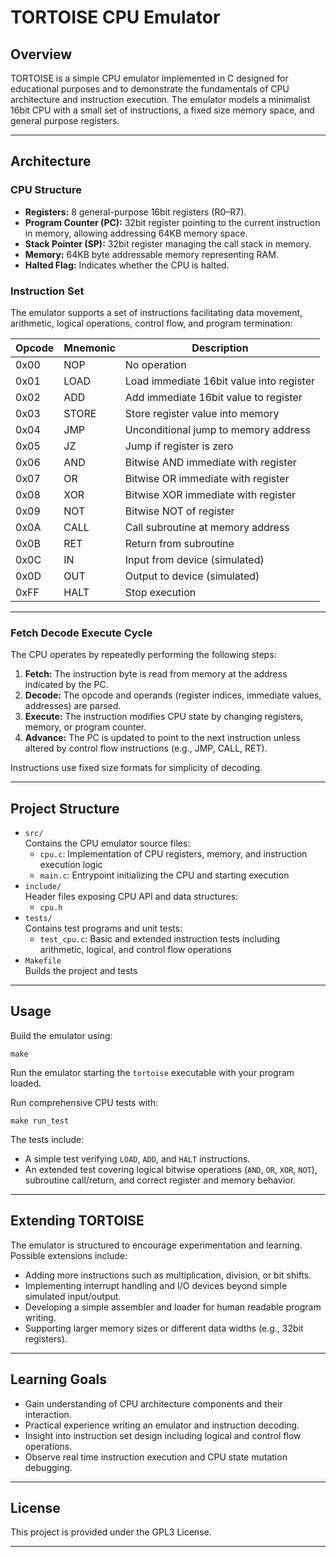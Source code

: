 # TORTOISE CPU Emulator

## Overview
TORTOISE is a simple CPU emulator implemented in C designed for educational purposes and to demonstrate the fundamentals of CPU architecture and instruction execution. The emulator models a minimalist 16bit CPU with a small set of instructions, a fixed size memory space, and general purpose registers.

---

## Architecture

### CPU Structure
- **Registers:** 8 general-purpose 16bit registers (R0–R7).
- **Program Counter (PC):** 32bit register pointing to the current instruction in memory, allowing addressing 64KB memory space.
- **Stack Pointer (SP):** 32bit register managing the call stack in memory.
- **Memory:** 64KB byte addressable memory representing RAM.
- **Halted Flag:** Indicates whether the CPU is halted.

### Instruction Set
The emulator supports a set of instructions facilitating data movement, arithmetic, logical operations, control flow, and program termination:

| Opcode  | Mnemonic | Description                               |
|---------|----------|-------------------------------------------|
| 0x00    | NOP      | No operation                              |
| 0x01    | LOAD     | Load immediate 16bit value into register  |
| 0x02    | ADD      | Add immediate 16bit value to register     |
| 0x03    | STORE    | Store register value into memory          |
| 0x04    | JMP      | Unconditional jump to memory address      |
| 0x05    | JZ       | Jump if register is zero                  |
| 0x06    | AND      | Bitwise AND immediate with register       |
| 0x07    | OR       | Bitwise OR immediate with register        |
| 0x08    | XOR      | Bitwise XOR immediate with register       |
| 0x09    | NOT      | Bitwise NOT of register                   |
| 0x0A    | CALL     | Call subroutine at memory address         |
| 0x0B    | RET      | Return from subroutine                    |
| 0x0C    | IN       | Input from device (simulated)             |
| 0x0D    | OUT      | Output to device (simulated)              |
| 0xFF    | HALT     | Stop execution                            |

---

### Fetch Decode Execute Cycle

The CPU operates by repeatedly performing the following steps:

1. **Fetch:** The instruction byte is read from memory at the address indicated by the PC.
2. **Decode:** The opcode and operands (register indices, immediate values, addresses) are parsed.
3. **Execute:** The instruction modifies CPU state by changing registers, memory, or program counter.
4. **Advance:** The PC is updated to point to the next instruction unless altered by control flow instructions (e.g., JMP, CALL, RET).

Instructions use fixed size formats for simplicity of decoding.

---

## Project Structure

- `src/`  
  Contains the CPU emulator source files:  
  - `cpu.c`: Implementation of CPU registers, memory, and instruction execution logic  
  - `main.c`: Entrypoint initializing the CPU and starting execution  
- `include/`  
  Header files exposing CPU API and data structures:  
  - `cpu.h`  
- `tests/`  
  Contains test programs and unit tests:  
  - `test_cpu.c`: Basic and extended instruction tests including arithmetic, logical, and control flow operations  
- `Makefile`  
  Builds the project and tests  

---

## Usage

Build the emulator using:
```
make
```

Run the emulator starting the `tortoise` executable with your program loaded.

Run comprehensive CPU tests with:

```
make run_test
```
The tests include:
- A simple test verifying `LOAD`, `ADD`, and `HALT` instructions.
- An extended test covering logical bitwise operations (`AND`, `OR`, `XOR`, `NOT`), subroutine call/return, and correct register and memory behavior.

---

## Extending TORTOISE

The emulator is structured to encourage experimentation and learning. Possible extensions include:

- Adding more instructions such as multiplication, division, or bit shifts.
- Implementing interrupt handling and I/O devices beyond simple simulated input/output.
- Developing a simple assembler and loader for human readable program writing.
- Supporting larger memory sizes or different data widths (e.g., 32bit registers).

---

## Learning Goals

- Gain understanding of CPU architecture components and their interaction.
- Practical experience writing an emulator and instruction decoding.
- Insight into instruction set design including logical and control flow operations.
- Observe real time instruction execution and CPU state mutation debugging.

---

## License

This project is provided under the GPL3 License.

---
